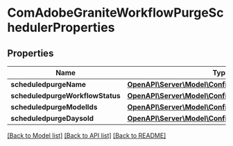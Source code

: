 # ComAdobeGraniteWorkflowPurgeSchedulerProperties

## Properties
Name | Type | Description | Notes
------------ | ------------- | ------------- | -------------
**scheduledpurgeName** | [**OpenAPI\Server\Model\ConfigNodePropertyString**](ConfigNodePropertyString.md) |  | [optional] 
**scheduledpurgeWorkflowStatus** | [**OpenAPI\Server\Model\ConfigNodePropertyDropDown**](ConfigNodePropertyDropDown.md) |  | [optional] 
**scheduledpurgeModelIds** | [**OpenAPI\Server\Model\ConfigNodePropertyArray**](ConfigNodePropertyArray.md) |  | [optional] 
**scheduledpurgeDaysold** | [**OpenAPI\Server\Model\ConfigNodePropertyInteger**](ConfigNodePropertyInteger.md) |  | [optional] 

[[Back to Model list]](../README.md#documentation-for-models) [[Back to API list]](../README.md#documentation-for-api-endpoints) [[Back to README]](../README.md)


